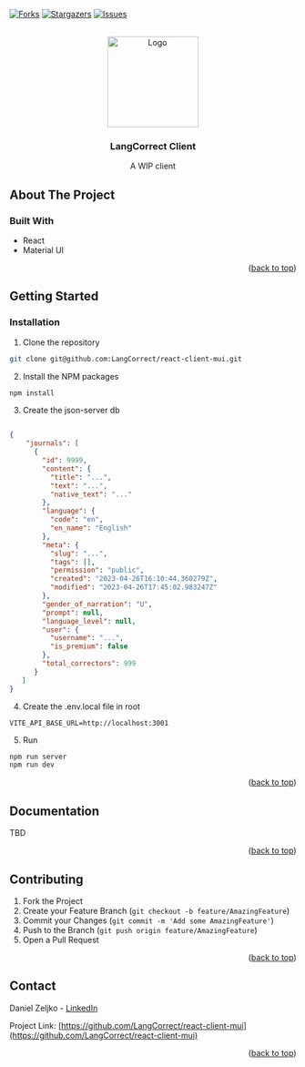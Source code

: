 <!-- Improved compatibility of back to top link: See: https://github.com/othneildrew/Best-README-Template/pull/73 -->
<a name="readme-top"></a>

<!-- PROJECT SHIELDS -->
[![Forks][forks-shield]][forks-url]
[![Stargazers][stars-shield]][stars-url]
[![Issues][issues-shield]][issues-url]


<!-- PROJECT LOGO -->
<br />
<div align="center">
  <a href="https://langcorrect.com" target="_blank">
    <img src="https://langcorrect.com/static/img/logo/full-logo-purple.svg" alt="Logo" height="160">
  </a>

  <h3 align="center">LangCorrect Client</h3>

  <p align="center">
    A WIP client
  </p>
</div>

<!-- ABOUT THE PROJECT -->
## About The Project

### Built With

- React
- Material UI

<p align="right">(<a href="#readme-top">back to top</a>)</p>

<!-- GETTING STARTED -->
## Getting Started

### Installation

1. Clone the repository
```sh
git clone git@github.com:LangCorrect/react-client-mui.git
```

2. Install the NPM packages
 ```sh
 npm install
 ```

3. Create the json-server db
```json

{
    "journals": [
      {
        "id": 9999,
        "content": {
          "title": "...",
          "text": "...",
          "native_text": "..."
        },
        "language": {
          "code": "en",
          "en_name": "English"
        },
        "meta": {
          "slug": "...",
          "tags": [],
          "permission": "public",
          "created": "2023-04-26T16:10:44.360279Z",
          "modified": "2023-04-26T17:45:02.983247Z"
        },
        "gender_of_narration": "U",
        "prompt": null,
        "language_level": null,
        "user": {
          "username": "...",
          "is_premium": false
        },
        "total_correctors": 999
      }
   ]
}
```

4. Create the .env.local file in root

```
VITE_API_BASE_URL=http://localhost:3001
```

5. Run
```sh
npm run server
npm run dev
```

<p align="right">(<a href="#readme-top">back to top</a>)</p>


## Documentation

TBD

<p align="right">(<a href="#readme-top">back to top</a>)</p>

## Contributing

1. Fork the Project
2. Create your Feature Branch (`git checkout -b feature/AmazingFeature`)
3. Commit your Changes (`git commit -m 'Add some AmazingFeature'`)
4. Push to the Branch (`git push origin feature/AmazingFeature`)
5. Open a Pull Request

<p align="right">(<a href="#readme-top">back to top</a>)</p>

## Contact

Daniel Zeljko - [LinkedIn](https://www.linkedin.com/in/daniel-zeljko/)

Project Link: [https://github.com/LangCorrect/react-client-mui](https://github.com/LangCorrect/react-client-mui)

<p align="right">(<a href="#readme-top">back to top</a>)</p>

<!-- MARKDOWN LINKS & IMAGES -->
<!-- https://www.markdownguide.org/basic-syntax/#reference-style-links -->
[contributors-shield]: https://img.shields.io/github/contributors/LangCorrect/react-client-mui.svg?style=for-the-badge
[contributors-url]: https://github.com/LangCorrect/react-client-mui/graphs/contributors
[forks-shield]: https://img.shields.io/github/forks/LangCorrect/react-client-mui.svg?style=for-the-badge
[forks-url]: https://github.com/LangCorrect/react-client-mui/network/members
[stars-shield]: https://img.shields.io/github/stars/LangCorrect/react-client-mui.svg?style=for-the-badge
[stars-url]: https://github.com/LangCorrect/react-client-mui/stargazers
[issues-shield]: https://img.shields.io/github/issues/LangCorrect/react-client-mui.svg?style=for-the-badge
[issues-url]: https://github.com/LangCorrect/react-client-mui/issues
